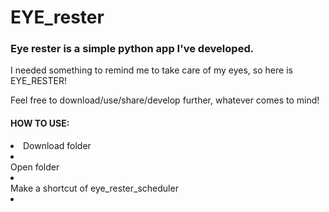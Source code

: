 # EYE_rester

### Eye rester is a simple python app I've developed. 

I needed something to remind me to take care of my eyes, so here is EYE_RESTER!

Feel free to download/use/share/develop further, whatever comes to mind!

#### HOW TO USE:
<li> Download folder <li>
</li> Open folder <li>
</li> Make a shortcut of eye_rester_scheduler <li>
